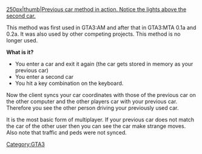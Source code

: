 [250px|thumb|Previous car method in action. Notice the lights above the second car.](/docs/image:01a.jpg.md "wikilink")

This method was first used in GTA3:AM and after that in GTA3:MTA 0.1a and 0.2a. It was also used by other competing projects. This method is no longer used.

**What is it?**

-   You enter a car and exit it again (the car gets stored in memory as your previous car)
-   You enter a second car
-   You hit a key combination on the keyboard.

Now the client syncs your car coordinates with those of the previous car on the other computer and the other players car with your previous car. Therefore you see the other person driving your previously used car.

It is the most basic form of multiplayer. If your previous car does not match the car of the other user then you can see the car make strange moves. Also note that traffic and peds were not synced.

[Category:GTA3](/docs/category:gta3.md "wikilink")
